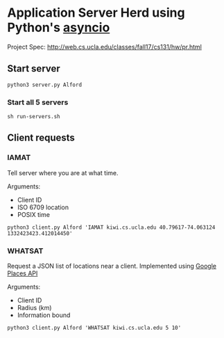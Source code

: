 # Application Server Herd using Python's [asyncio](https://docs.python.org/3/library/asyncio.html)

Project Spec: http://web.cs.ucla.edu/classes/fall17/cs131/hw/pr.html

## Start server
```
python3 server.py Alford
```

### Start all 5 servers
```
sh run-servers.sh
```

## Client requests

### IAMAT
Tell server where you are at what time.

Arguments:
- Client ID
- ISO 6709 location
- POSIX time
```
python3 client.py Alford 'IAMAT kiwi.cs.ucla.edu 40.79617-74.063124 1332423423.412014450'
```

### WHATSAT
Request a JSON list of locations near a client. Implemented using [Google Places API](https://developers.google.com/places/)

Arguments:
- Client ID
- Radius (km)
- Information bound
```
python3 client.py Alford 'WHATSAT kiwi.cs.ucla.edu 5 10'
```
